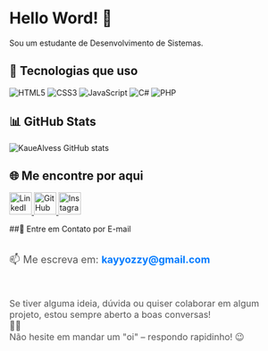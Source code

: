 # Hello Word! 👋

Sou um estudante de Desenvolvimento de Sistemas.

## 🚀 Tecnologias que uso

![HTML5](https://img.shields.io/badge/-HTML5-E34F26?logo=html5&logoColor=fff)
![CSS3](https://img.shields.io/badge/-CSS3-1572B6?logo=css3&logoColor=fff)
![JavaScript](https://img.shields.io/badge/-JavaScript-F7DF1E?logo=javascript&logoColor=000)
![C#](https://img.shields.io/badge/-C%23-239120?logo=c-sharp&logoColor=fff)
![PHP](https://img.shields.io/badge/-PHP-777BB4?logo=php&logoColor=fff)


## 📊 GitHub Stats

![KaueAlvess GitHub stats](https://github-readme-stats.vercel.app/api?username=KaueAlvess&show_icons=true&theme=dracula)

## 🌐 Me encontre por aqui

<a href="https://www.linkedin.com/in/kaue-alves-696a1b34b?utm_source=share&utm_campaign=share_via&utm_content=profile&utm_medium=android_app" target="_blank">
  <img src="https://cdn.jsdelivr.net/gh/devicons/devicon/icons/linkedin/linkedin-original.svg" width="40" alt="LinkedIn"/>
</a>

<a href="https://github.com/KaueAlvess" target="_blank">
  <img src="https://cdn.jsdelivr.net/gh/devicons/devicon/icons/github/github-original.svg" width="40" alt="GitHub"/>
</a>

<a href="https://www.instagram.com/kayrysht/" target="_blank">
  <img src="https://upload.wikimedia.org/wikipedia/commons/a/a5/Instagram_icon.png" width="40" alt="Instagram"/>
</a>

##💌 Entre em Contato por E-mail
<section>
  <h3 style="font-size: 24px; color: #333; margin-bottom: 10px;"></h3>
  <p style="font-size: 18px; color: #555;">
    📫 Me escreva em: 
    <a href="kayyozzy@gmal.com" style="color: #007BFF; font-weight: bold; text-decoration: none;">kayyozzy@gmail.com</a>
  </p>
  <br>
  <p style="font-size: 16px; color: #555;">
    Se tiver alguma ideia, dúvida ou quiser colaborar em algum projeto, estou sempre aberto a boas conversas!<br>
    🚀✨<br>
    Não hesite em mandar um "oi" – respondo rapidinho! 😉
  </p>
</section>

